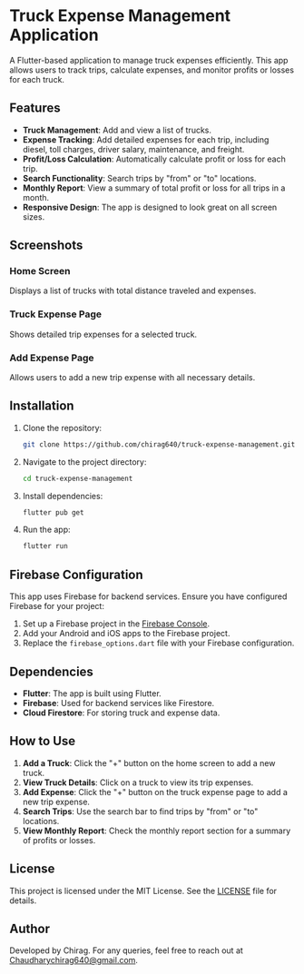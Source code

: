 # Truck Expense Management Application

A Flutter-based application to manage truck expenses efficiently. This app allows users to track trips, calculate expenses, and monitor profits or losses for each truck.

## Features

- **Truck Management**: Add and view a list of trucks.
- **Expense Tracking**: Add detailed expenses for each trip, including diesel, toll charges, driver salary, maintenance, and freight.
- **Profit/Loss Calculation**: Automatically calculate profit or loss for each trip.
- **Search Functionality**: Search trips by "from" or "to" locations.
- **Monthly Report**: View a summary of total profit or loss for all trips in a month.
- **Responsive Design**: The app is designed to look great on all screen sizes.

## Screenshots

### Home Screen
Displays a list of trucks with total distance traveled and expenses.

### Truck Expense Page
Shows detailed trip expenses for a selected truck.

### Add Expense Page
Allows users to add a new trip expense with all necessary details.

## Installation

1. Clone the repository:
   ```bash
   git clone https://github.com/chirag640/truck-expense-management.git
   ```
2. Navigate to the project directory:
   ```bash
   cd truck-expense-management
   ```
3. Install dependencies:
   ```bash
   flutter pub get
   ```
4. Run the app:
   ```bash
   flutter run
   ```

## Firebase Configuration

This app uses Firebase for backend services. Ensure you have configured Firebase for your project:

1. Set up a Firebase project in the [Firebase Console](https://console.firebase.google.com/).
2. Add your Android and iOS apps to the Firebase project.
3. Replace the `firebase_options.dart` file with your Firebase configuration.

## Dependencies

- **Flutter**: The app is built using Flutter.
- **Firebase**: Used for backend services like Firestore.
- **Cloud Firestore**: For storing truck and expense data.

## How to Use

1. **Add a Truck**: Click the "+" button on the home screen to add a new truck.
2. **View Truck Details**: Click on a truck to view its trip expenses.
3. **Add Expense**: Click the "+" button on the truck expense page to add a new trip expense.
4. **Search Trips**: Use the search bar to find trips by "from" or "to" locations.
5. **View Monthly Report**: Check the monthly report section for a summary of profits or losses.

## License

This project is licensed under the MIT License. See the [LICENSE](LICENSE) file for details.

## Author

Developed by Chirag. For any queries, feel free to reach out at Chaudharychirag640@gmail.com.
